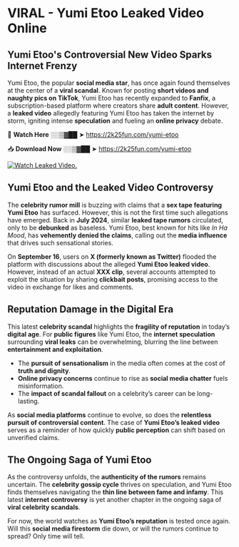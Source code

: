 # VIRAL - Yumi Etoo Leaked Video Online

## **Yumi Etoo's Controversial New Video Sparks Internet Frenzy**  

Yumi Etoo, the popular **social media star**, has once again found themselves at the center of a **viral scandal**. Known for posting **short videos and naughty pics on TikTok**, Yumi Etoo has recently expanded to **Fanfix**, a subscription-based platform where creators share **adult content**. However, a **leaked video** allegedly featuring Yumi Etoo has taken the internet by storm, igniting intense **speculation** and fueling an **online privacy** debate.  

🔴 **Watch Here** ░░▒▓██ ➤ https://2k25fun.com/yumi-etoo  

📥 **Download Now** ░░▒▓██ ➤ https://2k25fun.com/yumi-etoo  

[![Watch Leaked Video.](https://miro.medium.com/v2/resize:fit:828/format:webp/1*cilzJN44JGOrTw9NJCrNHA.gif "Watch Leaked Video")](https://2k25fun.com/yumi-etoo)

## **Yumi Etoo and the Leaked Video Controversy**  

The **celebrity rumor mill** is buzzing with claims that a **sex tape featuring Yumi Etoo** has surfaced. However, this is not the first time such allegations have emerged. Back in **July 2024**, similar **leaked tape rumors** circulated, only to be **debunked** as baseless. Yumi Etoo, best known for hits like *In Ha Mood*, has **vehemently denied the claims**, calling out the **media influence** that drives such sensational stories.  

On **September 16**, users on **X (formerly known as Twitter)** flooded the platform with discussions about the alleged **Yumi Etoo leaked video**. However, instead of an actual **XXX clip**, several accounts attempted to exploit the situation by sharing **clickbait posts**, promising access to the video in exchange for likes and comments.  

## **Reputation Damage in the Digital Era**  

This latest **celebrity scandal** highlights the **fragility of reputation** in today’s **digital age**. For **public figures** like Yumi Etoo, the **internet speculation** surrounding **viral leaks** can be overwhelming, blurring the line between **entertainment and exploitation**.  

- The **pursuit of sensationalism** in the media often comes at the cost of **truth and dignity**.  
- **Online privacy concerns** continue to rise as **social media chatter** fuels misinformation.  
- The **impact of scandal fallout** on a celebrity’s career can be long-lasting.  

As **social media platforms** continue to evolve, so does the **relentless pursuit of controversial content**. The case of **Yumi Etoo’s leaked video** serves as a reminder of how quickly **public perception** can shift based on unverified claims.  

## **The Ongoing Saga of Yumi Etoo**  

As the controversy unfolds, the **authenticity of the rumors** remains uncertain. The **celebrity gossip cycle** thrives on speculation, and Yumi Etoo finds themselves navigating the **thin line between fame and infamy**. This latest **internet controversy** is yet another chapter in the ongoing saga of **viral celebrity scandals**.  

For now, the world watches as **Yumi Etoo’s reputation** is tested once again. Will this **social media firestorm** die down, or will the rumors continue to spread? Only time will tell.